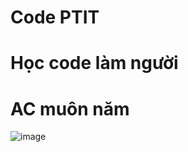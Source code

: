 # Code PTIT
# Học code làm người
# AC muôn năm
![image](https://user-images.githubusercontent.com/121043282/208457963-52088bb7-21db-4e78-b75c-9c1c90f9c89f.png)

